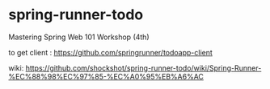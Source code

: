 # spring-runner-todo
Mastering Spring Web 101 Workshop (4th)

to get client : https://github.com/springrunner/todoapp-client

wiki: https://github.com/shockshot/spring-runner-todo/wiki/Spring-Runner-%EC%88%98%EC%97%85-%EC%A0%95%EB%A6%AC
